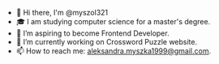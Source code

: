- 👋 Hi there, I'm @myszol321
- 🎓 I am studying computer science for a master's degree.
- 🌱 I’m aspiring to become Frontend Developer.
- 🔭 I’m currently working on Crossword Puzzle website.
- 📫 How to reach me: aleksandra.myszka1999@gmail.com.

